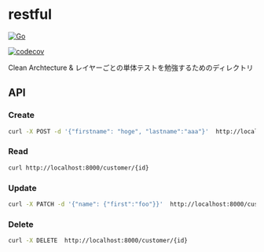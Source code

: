 # restful
[![Go](https://github.com/kntks/sandbox/actions/workflows/go.yml/badge.svg)](https://github.com/kntks/sandbox/actions/workflows/go.yml)

[![codecov](https://codecov.io/gh/kntks/sandbox/branch/main/graph/badge.svg?token=9ZS9IV1C69)](https://codecov.io/gh/kntks/sandbox)

Clean Archtecture & レイヤーごとの単体テストを勉強するためのディレクトリ

## API
### Create
```bash
curl -X POST -d '{"firstname": "hoge", "lastname":"aaa"}'  http://localhost:8000/create
```

### Read
```bash
curl http://localhost:8000/customer/{id}
```

### Update
```bash
curl -X PATCH -d '{"name": {"first":"foo"}}'  http://localhost:8000/customer/{id}
```

### Delete 
```bash
curl -X DELETE  http://localhost:8000/customer/{id}
```